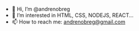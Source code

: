 - 👋 Hi, I’m @andrenobreg
- 👀 I’m interested in HTML, CSS, NODEJS, REACT...
- 📫 How to reach me: andrenobreg@gmail.com

<!---
andrenobreg/andrenobreg is a ✨ special ✨ repository because its `README.md` (this file) appears on your GitHub profile.
You can click the Preview link to take a look at your changes.
--->
